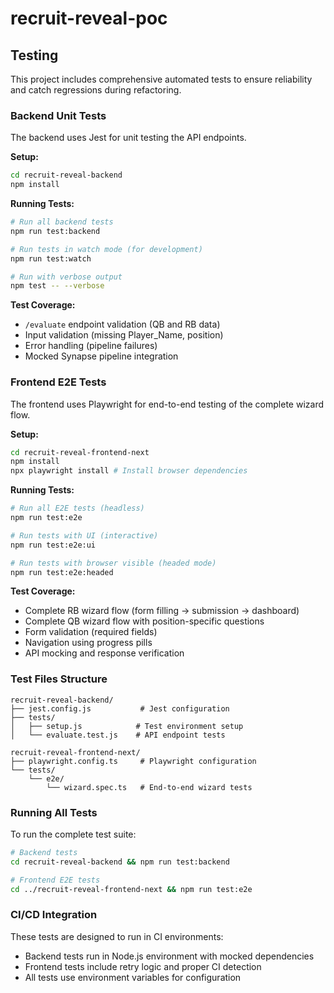 # recruit-reveal-poc

## Testing

This project includes comprehensive automated tests to ensure reliability and catch regressions during refactoring.

### Backend Unit Tests

The backend uses Jest for unit testing the API endpoints.

**Setup:**
```bash
cd recruit-reveal-backend
npm install
```

**Running Tests:**
```bash
# Run all backend tests
npm run test:backend

# Run tests in watch mode (for development)
npm run test:watch

# Run with verbose output
npm test -- --verbose
```

**Test Coverage:**
- `/evaluate` endpoint validation (QB and RB data)
- Input validation (missing Player_Name, position)
- Error handling (pipeline failures)
- Mocked Synapse pipeline integration

### Frontend E2E Tests

The frontend uses Playwright for end-to-end testing of the complete wizard flow.

**Setup:**
```bash
cd recruit-reveal-frontend-next
npm install
npx playwright install # Install browser dependencies
```

**Running Tests:**
```bash
# Run all E2E tests (headless)
npm run test:e2e

# Run tests with UI (interactive)
npm run test:e2e:ui

# Run tests with browser visible (headed mode)
npm run test:e2e:headed
```

**Test Coverage:**
- Complete RB wizard flow (form filling → submission → dashboard)
- Complete QB wizard flow with position-specific questions  
- Form validation (required fields)
- Navigation using progress pills
- API mocking and response verification

### Test Files Structure

```
recruit-reveal-backend/
├── jest.config.js           # Jest configuration
├── tests/
│   ├── setup.js            # Test environment setup
│   └── evaluate.test.js    # API endpoint tests

recruit-reveal-frontend-next/
├── playwright.config.ts     # Playwright configuration  
└── tests/
    └── e2e/
        └── wizard.spec.ts   # End-to-end wizard tests
```

### Running All Tests

To run the complete test suite:

```bash
# Backend tests
cd recruit-reveal-backend && npm run test:backend

# Frontend E2E tests  
cd ../recruit-reveal-frontend-next && npm run test:e2e
```

### CI/CD Integration

These tests are designed to run in CI environments:
- Backend tests run in Node.js environment with mocked dependencies
- Frontend tests include retry logic and proper CI detection
- All tests use environment variables for configuration
